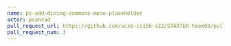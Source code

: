 ```yaml
---
name: pc-add-dining-commons-menu-placeholder
actor: pconrad
pull_request_url: https://github.com/ucsb-cs156-s22/STARTER-team03/pull/3
pull_request_num: 3
---
```


